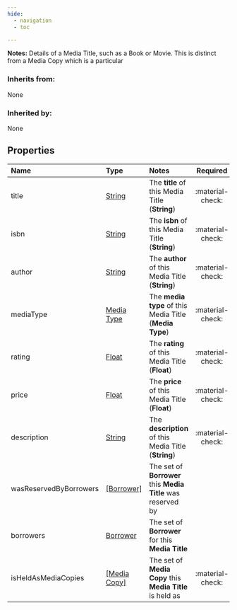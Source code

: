 ```yaml
---
hide:
  - navigation
  - toc

---
```


**Notes:** Details of a Media Title, such as a Book or Movie. This is distinct from a Media Copy which is a particular   


### Inherits from: 


None  


### Inherited by: 


None  


## Properties


| Name | Type | Notes | Required |
| :--- | :--- | :--- | :---: |
| title | [String](../../core-types/primitives/string.md) | The **title** of this Media Title (**String**)  | :material-check: |
| isbn | [String](../../core-types/primitives/string.md) | The **isbn** of this Media Title (**String**)  | :material-check: |
| author | [String](../../core-types/primitives/string.md) | The **author** of this Media Title (**String**)  | :material-check: |
| mediaType | [Media Type](media-type.md) | The **media type** of this Media Title (**Media Type**)  | :material-check: |
| rating | [Float](../../core-types/primitives/float.md) | The **rating** of this Media Title (**Float**)  | :material-check: |
| price | [Float](../../core-types/primitives/float.md) | The **price** of this Media Title (**Float**)  | :material-check: |
| description | [String](../../core-types/primitives/string.md) | The **description** of this Media Title (**String**)  | :material-check: |
| wasReservedByBorrowers | [[Borrower]](borrower.md) | The set of **Borrower** this **Media Title** was reserved by |  |
| borrowers | [Borrower](borrower.md) | The set of **Borrower** for this **Media Title** |  |
| isHeldAsMediaCopies | [[Media Copy]](media-copy.md) | The set of **Media Copy** this **Media Title** is held as | :material-check: |
